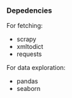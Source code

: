 ### Depedencies
For fetching:
- scrapy
- xmltodict
- requests

For data exploration:
- pandas
- seaborn
